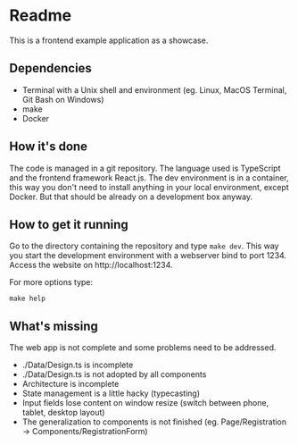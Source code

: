 # Readme

This is a frontend example application as a showcase.

## Dependencies

-   Terminal with a Unix shell and environment (eg. Linux, MacOS Terminal, Git Bash on Windows)
-   make
-   Docker

## How it's done

The code is managed in a git repository. The language used is TypeScript and the frontend framework React.js. The dev environment is in a container, this way you don't need to install anything in your local environment, except Docker. But that should be already on a development box anyway.

## How to get it running

Go to the directory containing the repository and type `make dev`. This way you start the development environment with a webserver bind to port 1234. Access the website on http://localhost:1234.

For more options type:

```
make help
```

## What's missing

The web app is not complete and some problems need to be addressed.

-   ./Data/Design.ts is incomplete
-   ./Data/Design.ts is not adopted by all components
-   Architecture is incomplete
-   State management is a little hacky (typecasting)
-   Input fields lose content on window resize (switch between phone, tablet, desktop layout)
-   The generalization to components is not finished (eg. Page/Registration -> Components/RegistrationForm)
